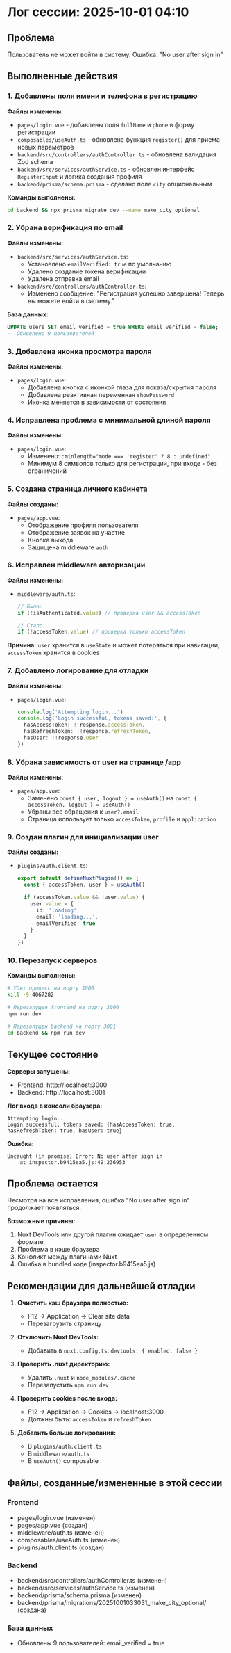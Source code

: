 # Лог сессии: 2025-10-01 04:10

## Проблема
Пользователь не может войти в систему. Ошибка: "No user after sign in"

## Выполненные действия

### 1. Добавлены поля имени и телефона в регистрацию

**Файлы изменены:**
- `pages/login.vue` - добавлены поля `fullName` и `phone` в форму регистрации
- `composables/useAuth.ts` - обновлена функция `register()` для приема новых параметров
- `backend/src/controllers/authController.ts` - обновлена валидация Zod schema
- `backend/src/services/authService.ts` - обновлен интерфейс `RegisterInput` и логика создания профиля
- `backend/prisma/schema.prisma` - сделано поле `city` опциональным

**Команды выполнены:**
```bash
cd backend && npx prisma migrate dev --name make_city_optional
```

### 2. Убрана верификация по email

**Файлы изменены:**
- `backend/src/services/authService.ts`:
  - Установлено `emailVerified: true` по умолчанию
  - Удалено создание токена верификации
  - Удалена отправка email
- `backend/src/controllers/authController.ts`:
  - Изменено сообщение: "Регистрация успешно завершена! Теперь вы можете войти в систему."

**База данных:**
```sql
UPDATE users SET email_verified = true WHERE email_verified = false;
-- Обновлено 9 пользователей
```

### 3. Добавлена иконка просмотра пароля

**Файлы изменены:**
- `pages/login.vue`:
  - Добавлена кнопка с иконкой глаза для показа/скрытия пароля
  - Добавлена реактивная переменная `showPassword`
  - Иконка меняется в зависимости от состояния

### 4. Исправлена проблема с минимальной длиной пароля

**Файлы изменены:**
- `pages/login.vue`:
  - Изменено: `:minlength="mode === 'register' ? 8 : undefined"`
  - Минимум 8 символов только для регистрации, при входе - без ограничений

### 5. Создана страница личного кабинета

**Файлы созданы:**
- `pages/app.vue`:
  - Отображение профиля пользователя
  - Отображение заявок на участие
  - Кнопка выхода
  - Защищена middleware `auth`

### 6. Исправлен middleware авторизации

**Файлы изменены:**
- `middleware/auth.ts`:
  ```typescript
  // Было:
  if (!isAuthenticated.value) // проверка user && accessToken

  // Стало:
  if (!accessToken.value) // проверка только accessToken
  ```

**Причина:** `user` хранится в `useState` и может потеряться при навигации, `accessToken` хранится в cookies

### 7. Добавлено логирование для отладки

**Файлы изменены:**
- `pages/login.vue`:
  ```typescript
  console.log('Attempting login...')
  console.log('Login successful, tokens saved:', {
    hasAccessToken: !!response.accessToken,
    hasRefreshToken: !!response.refreshToken,
    hasUser: !!response.user
  })
  ```

### 8. Убрана зависимость от user на странице /app

**Файлы изменены:**
- `pages/app.vue`:
  - Заменено `const { user, logout } = useAuth()` на `const { accessToken, logout } = useAuth()`
  - Убраны все обращения к `user?.email`
  - Страница использует только `accessToken`, `profile` и `application`

### 9. Создан плагин для инициализации user

**Файлы созданы:**
- `plugins/auth.client.ts`:
  ```typescript
  export default defineNuxtPlugin(() => {
    const { accessToken, user } = useAuth()

    if (accessToken.value && !user.value) {
      user.value = {
        id: 'loading',
        email: 'loading...',
        emailVerified: true
      }
    }
  })
  ```

### 10. Перезапуск серверов

**Команды выполнены:**
```bash
# Убит процесс на порту 3000
kill -9 4067282

# Перезапущен frontend на порту 3000
npm run dev

# Перезапущен backend на порту 3001
cd backend && npm run dev
```

## Текущее состояние

**Серверы запущены:**
- Frontend: http://localhost:3000
- Backend: http://localhost:3001

**Лог входа в консоли браузера:**
```
Attempting login...
Login successful, tokens saved: {hasAccessToken: true, hasRefreshToken: true, hasUser: true}
```

**Ошибка:**
```
Uncaught (in promise) Error: No user after sign in
    at inspector.b9415ea5.js:49:236953
```

## Проблема остается

Несмотря на все исправления, ошибка "No user after sign in" продолжает появляться.

**Возможные причины:**
1. Nuxt DevTools или другой плагин ожидает `user` в определенном формате
2. Проблема в кэше браузера
3. Конфликт между плагинами Nuxt
4. Ошибка в bundled коде (inspector.b9415ea5.js)

## Рекомендации для дальнейшей отладки

1. **Очистить кэш браузера полностью:**
   - F12 → Application → Clear site data
   - Перезагрузить страницу

2. **Отключить Nuxt DevTools:**
   - Добавить в `nuxt.config.ts`: `devtools: { enabled: false }`

3. **Проверить .nuxt директорию:**
   - Удалить `.nuxt` и `node_modules/.cache`
   - Перезапустить `npm run dev`

4. **Проверить cookies после входа:**
   - F12 → Application → Cookies → localhost:3000
   - Должны быть: `accessToken` и `refreshToken`

5. **Добавить больше логирования:**
   - В `plugins/auth.client.ts`
   - В `middleware/auth.ts`
   - В `useAuth()` composable

## Файлы, созданные/измененные в этой сессии

### Frontend
- pages/login.vue (изменен)
- pages/app.vue (создан)
- middleware/auth.ts (изменен)
- composables/useAuth.ts (изменен)
- plugins/auth.client.ts (создан)

### Backend
- backend/src/controllers/authController.ts (изменен)
- backend/src/services/authService.ts (изменен)
- backend/prisma/schema.prisma (изменен)
- backend/prisma/migrations/20251001033031_make_city_optional/ (создана)

### База данных
- Обновлены 9 пользователей: email_verified = true
